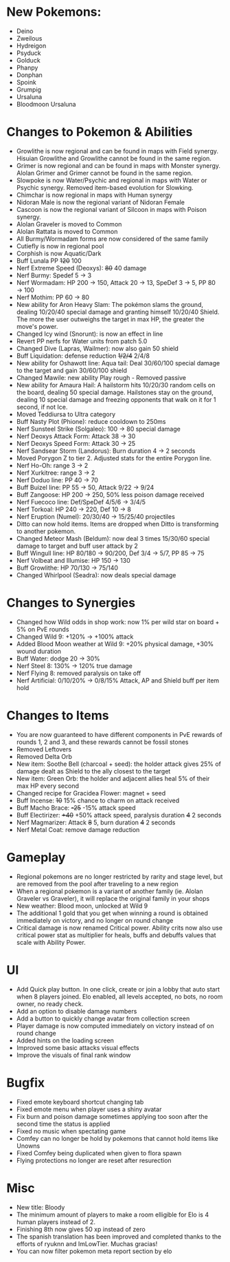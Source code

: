 # New Pokemons:

 - Deino
 - Zweilous
 - Hydreigon
 - Psyduck
 - Golduck
 - Phanpy
 - Donphan
 - Spoink
 - Grumpig
 - Ursaluna
 - Bloodmoon Ursaluna

# Changes to Pokemon & Abilities

- Growlithe is now regional and can be found in maps with Field synergy. Hisuian Growlithe and Growlithe cannot be found in the same region.
- Grimer is now regional and can be found in maps with Monster synergy. Alolan Grimer and Grimer cannot be found in the same region.
- Slowpoke is now Water/Psychic and regional in maps with Water or Psychic synergy. Removed item-based evolution for Slowking.
- Chimchar is now regional in maps with Human synergy
- Nidoran Male is now the regional variant of Nidoran Female
- Cascoon is now the regional variant of Silcoon in maps with Poison synergy.
- Alolan Graveler is moved to Common
- Alolan Rattata is moved to Common
- All Burmy/Wormadam forms are now considered of the same family
- Cutiefly is now in regional pool
- Corphish is now Aquatic/Dark
- Buff Lunala PP ~~120~~ 100
- Nerf Extreme Speed (Deoxys): ~~80~~ 40 damage
- Nerf Burmy: Spedef 5 → 3
- Nerf Wormadam: HP 200 → 150, Attack 20 → 13, SpeDef 3 → 5, PP 80 → 100
- Nerf Mothim: PP 60 → 80
- New ability for Aron Heavy Slam: The pokémon slams the ground, dealing 10/20/40 special damage and granting himself 10/20/40 Shield. The more the user outweighs the target in max HP, the greater the move's power.
- Changed Icy wind (Snorunt): is now an effect in line
- Revert PP nerfs for Water units from patch 5.0
- Changed Dive (Lapras, Wailmer): now also gain 50 shield
- Buff Liquidation: defense reduction ~~1/2/4~~ 2/4/8
- New ability for Oshawott line: Aqua tail: Deal 30/60/100 special damage to the target and gain 30/60/100 shield
- Changed Mawile: new ability Play rough - Removed passive
- New ability for Amaura Hail: A hailstorm hits 10/20/30 random cells on the board, dealing 50 special damage. Hailstones stay on the ground, dealing 10 special damage and freezing opponents that walk on it for 1 second, if not Ice.
- Moved Teddiursa to Ultra category
- Buff Nasty Plot (Phione): reduce cooldown to 250ms
- Nerf Sunsteel Strike (Solgaleo): 100 → 80 special damage
- Nerf Deoxys Attack Form: Attack 38 → 30
- Nerf Deoxys Speed Form: Attack 30 → 25
- Nerf Sandsear Storm (Landorus): Burn duration 4 → 2 seconds
- Moved Porygon Z to tier 2. Adjusted stats for the entire Porygon line.
- Nerf Ho-Oh: range 3 → 2
- Nerf Xurkitree: range 3 → 2
- Nerf Doduo line: PP 40 → 70
- Buff Buizel line: PP 55 → 50, Attack 9/22 → 9/24
- Buff Zangoose: HP 200 → 250, 50% less poison damage received
- Nerf Fuecoco line: Def/SpeDef 4/5/6 → 3/4/5
- Nerf Torkoal: HP 240 → 220, Def 10 → 8
- Nerf Eruption (Numel): 20/30/40 → 15/25/40 projectiles
- Ditto can now hold items. Items are dropped when Ditto is transforming to another pokemon.
- Changed Meteor Mash (Beldum): now deal 3 times 15/30/60 special damage to target and buff user attack by 2
- Buff Wingull line: HP 80/180 → 90/200, Def 3/4 → 5/7, PP 85 → 75
- Nerf Volbeat and Illumise: HP 150 → 130
- Buff Growlithe: HP 70/130 → 75/140
- Changed Whirlpool (Seadra): now deals special damage

# Changes to Synergies

- Changed how Wild odds in shop work: now 1% per wild star on board + 5% on PvE rounds
- Changed Wild 9: +120% → +100% attack
- Added Blood Moon weather at Wild 9: +20% physical damage, +30% wound duration
- Buff Water: dodge 20 → 30%
- Nerf Steel 8: 130% → 120% true damage
- Nerf Flying 8: removed paralysis on take off
- Nerf Artificial: 0/10/20% → 0/8/15% Attack, AP and Shield buff per item hold

# Changes to Items

- You are now guaranteed to have different components in PvE rewards of rounds 1, 2 and 3, and these rewards cannot be fossil stones
- Removed Leftovers
- Removed Delta Orb
- New item: Soothe Bell (charcoal + seed): the holder attack gives 25% of damage dealt as Shield to the ally closest to the target
- New item: Green Orb: the holder and adjacent allies heal 5% of their max HP every second
- Changed recipe for Gracidea Flower: magnet + seed
- Buff Incense: ~~10~~ 15% chance to charm on attack received
- Buff Macho Brace: ~~-25~~ -15% attack speed
- Buff Electirizer: ~~+40~~ +50% attack speed, paralysis duration ~~4~~ 2 seconds
- Nerf Magmarizer: Attack ~~8~~ 5, burn duration ~~4~~ 2 seconds
- Nerf Metal Coat: remove damage reduction

# Gameplay

- Regional pokemons are no longer restricted by rarity and stage level, but are removed from the pool after traveling to a new region
- When a regional pokemon is a variant of another family (ie. Alolan Graveler vs Graveler), it will replace the original family in your shops
- New weather: Blood moon, unlocked at Wild 9
- The additional 1 gold that you get when winning a round is obtained immediately on victory, and no longer on round change
- Critical damage is now renamed Critical power. Ability crits now also use critical power stat as multiplier for heals, buffs and debuffs values that scale with Ability Power.

# UI

- Add Quick play button. In one click, create or join a lobby that auto start when 8 players joined. Elo enabled, all levels accepted, no bots, no room owner, no ready check.
- Add an option to disable damage numbers
- Add a button to quickly change avatar from collection screen
- Player damage is now computed immediately on victory instead of on round change
- Added hints on the loading screen
- Improved some basic attacks visual effects
- Improve the visuals of final rank window

# Bugfix

- Fixed emote keyboard shortcut changing tab
- Fixed emote menu when player uses a shiny avatar
- Fix burn and poison damage sometimes applying too soon after the second time the status is applied
- Fixed no music when spectating game
- Comfey can no longer be hold by pokemons that cannot hold items like Unowns
- Fixed Comfey being duplicated when given to flora spawn
- Flying protections no longer are reset after resurection

# Misc

- New title: Bloody
- The minimum amount of players to make a room elligible for Elo is 4 human players instead of 2.
- Finishing 8th now gives 50 xp instead of zero
- The spanish translation has been improved and completed thanks to the efforts of ryuknn and ImLowTier. Muchas gracias!
- You can now filter pokemon meta report section by elo